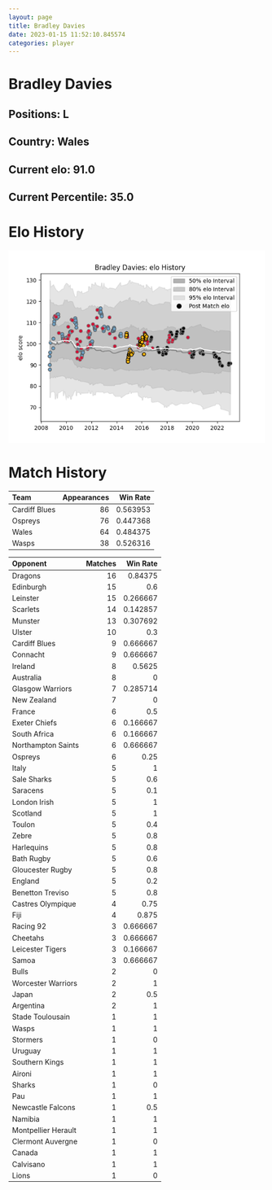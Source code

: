 ```yaml
---  
layout: page  
title: Bradley Davies  
date: 2023-01-15 11:52:10.845574  
categories: player  
---
```

# Bradley Davies

## Positions: L

## Country: Wales

## Current elo: 91.0

## Current Percentile: 35.0

# Elo History


![elo history](history_BradleyDavies.png)
# Match History


| Team          |   Appearances |   Win Rate |
|:--------------|--------------:|-----------:|
| Cardiff Blues |            86 |   0.563953 |
| Ospreys       |            76 |   0.447368 |
| Wales         |            64 |   0.484375 |
| Wasps         |            38 |   0.526316 |

| Opponent            |   Matches |   Win Rate |
|:--------------------|----------:|-----------:|
| Dragons             |        16 |   0.84375  |
| Edinburgh           |        15 |   0.6      |
| Leinster            |        15 |   0.266667 |
| Scarlets            |        14 |   0.142857 |
| Munster             |        13 |   0.307692 |
| Ulster              |        10 |   0.3      |
| Cardiff Blues       |         9 |   0.666667 |
| Connacht            |         9 |   0.666667 |
| Ireland             |         8 |   0.5625   |
| Australia           |         8 |   0        |
| Glasgow Warriors    |         7 |   0.285714 |
| New Zealand         |         7 |   0        |
| France              |         6 |   0.5      |
| Exeter Chiefs       |         6 |   0.166667 |
| South Africa        |         6 |   0.166667 |
| Northampton Saints  |         6 |   0.666667 |
| Ospreys             |         6 |   0.25     |
| Italy               |         5 |   1        |
| Sale Sharks         |         5 |   0.6      |
| Saracens            |         5 |   0.1      |
| London Irish        |         5 |   1        |
| Scotland            |         5 |   1        |
| Toulon              |         5 |   0.4      |
| Zebre               |         5 |   0.8      |
| Harlequins          |         5 |   0.8      |
| Bath Rugby          |         5 |   0.6      |
| Gloucester Rugby    |         5 |   0.8      |
| England             |         5 |   0.2      |
| Benetton Treviso    |         5 |   0.8      |
| Castres Olympique   |         4 |   0.75     |
| Fiji                |         4 |   0.875    |
| Racing 92           |         3 |   0.666667 |
| Cheetahs            |         3 |   0.666667 |
| Leicester Tigers    |         3 |   0.166667 |
| Samoa               |         3 |   0.666667 |
| Bulls               |         2 |   0        |
| Worcester Warriors  |         2 |   1        |
| Japan               |         2 |   0.5      |
| Argentina           |         2 |   1        |
| Stade Toulousain    |         1 |   1        |
| Wasps               |         1 |   1        |
| Stormers            |         1 |   0        |
| Uruguay             |         1 |   1        |
| Southern Kings      |         1 |   1        |
| Aironi              |         1 |   1        |
| Sharks              |         1 |   0        |
| Pau                 |         1 |   1        |
| Newcastle Falcons   |         1 |   0.5      |
| Namibia             |         1 |   1        |
| Montpellier Herault |         1 |   1        |
| Clermont Auvergne   |         1 |   0        |
| Canada              |         1 |   1        |
| Calvisano           |         1 |   1        |
| Lions               |         1 |   0        |